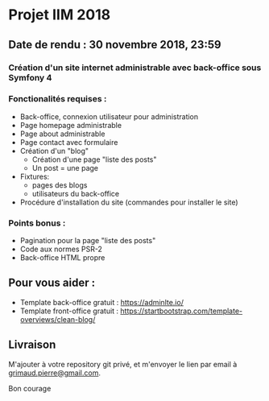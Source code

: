 # Projet IIM 2018
## Date de rendu : 30 novembre 2018, 23:59

### Création d'un site internet administrable avec back-office sous Symfony 4

### Fonctionalités requises :

- Back-office, connexion utilisateur pour administration
- Page homepage administrable
- Page about administrable
- Page contact avec formulaire
- Création d'un "blog"
    - Création d'une page "liste des posts"
    - Un post = une page
- Fixtures:
    - pages des blogs
    - utilisateurs du back-office
- Procédure d'installation du site (commandes pour installer le site)

### Points bonus : 

- Pagination pour la page "liste des posts"
- Code aux normes PSR-2
- Back-office HTML propre

## Pour vous aider :

- Template back-office gratuit : https://adminlte.io/
- Template front-office gratuit : https://startbootstrap.com/template-overviews/clean-blog/


## Livraison
M'ajouter à votre repository git privé, et m'envoyer le lien par email à grimaud.pierre@gmail.com.


Bon courage